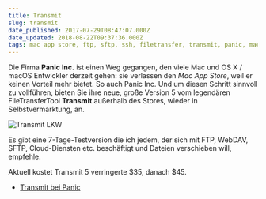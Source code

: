 ```yaml
---
title: Transmit
slug: transmit
date_published: 2017-07-29T08:47:07.000Z
date_updated: 2018-08-22T09:37:36.000Z
tags: mac app store, ftp, sftp, ssh, filetransfer, transmit, panic, macos
---
```


Die Firma **Panic Inc.** ist einen Weg gegangen, den viele Mac und OS X / macOS Entwickler derzeit gehen: sie verlassen den *Mac App Store*, weil er keinen Vorteil mehr bietet. So auch Panic Inc. Und um diesen Schritt sinnvoll zu vollführen, bieten Sie ihre neue, große Version 5 vom legendären FileTransferTool **Transmit** außerhalb des Stores, wieder in Selbstvermarktung, an.

![Transmit LKW](__GHOST_URL__/content/images/2017/07/Bildschirmfoto-2017-07-28-um-20.21.29.png)

Es gibt eine 7-Tage-Testversion die ich jedem, der sich mit FTP, WebDAV, SFTP, Cloud-Diensten etc. beschäftigt und Dateien verschieben will, empfehle.

Aktuell kostet Transmit 5 verringerte $35, danach $45.

- [Transmit bei Panic](https://panic.com/transmit/)
